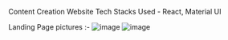 Content Creation Website
Tech Stacks Used - React, Material UI

Landing Page pictures :-
![image](https://github.com/user-attachments/assets/3b3b9a9f-c754-428a-aed1-0807c0f531e0)
![image](https://github.com/user-attachments/assets/ee7cf9a0-a869-4867-bace-1d053698841e)
